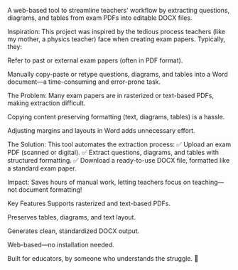 A web-based tool to streamline teachers' workflow by extracting questions, diagrams, and tables from exam PDFs into editable DOCX files.

Inspiration:
This project was inspired by the tedious process teachers (like my mother, a physics teacher) face when creating exam papers. Typically, they:

Refer to past or external exam papers (often in PDF format).

Manually copy-paste or retype questions, diagrams, and tables into a Word document—a time-consuming and error-prone task.

The Problem:
Many exam papers are in rasterized or text-based PDFs, making extraction difficult.

Copying content preserving formatting (text, diagrams, tables) is a hassle.

Adjusting margins and layouts in Word adds unnecessary effort.

The Solution:
This tool automates the extraction process:
✅ Upload an exam PDF (scanned or digital).
✅ Extract questions, diagrams, and tables with structured formatting.
✅ Download a ready-to-use DOCX file, formatted like a standard exam paper.

Impact: Saves hours of manual work, letting teachers focus on teaching—not document formatting!

Key Features
Supports rasterized and text-based PDFs.

Preserves tables, diagrams, and text layout.

Generates clean, standardized DOCX output.

Web-based—no installation needed.

Built for educators, by someone who understands the struggle. 🚀
